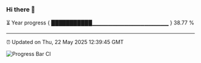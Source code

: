 ### Hi there 👋

⏳ Year progress { ███████████▁▁▁▁▁▁▁▁▁▁▁▁▁▁▁▁▁▁▁ } 38.77 %

---

⏰ Updated on Thu, 22 May 2025 12:39:45 GMT

![Progress Bar CI](https://github.com/liununu/liununu/workflows/Progress%20Bar%20CI/badge.svg)
